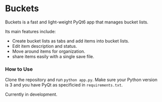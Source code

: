 # Buckets
Buckets is a fast and light-weight PyQt6 app that manages bucket lists.

Its main features include:

* Create bucket lists as tabs and add items into bucket lists.
* Edit item description and status.
* Move around items for organization.
* share items easily with a single save file.

### How to Use

Clone the repository and run `python app.py`. Make sure your Python version is 3 and you have PyQt as specificied in `requirements.txt`.

Currently in development.